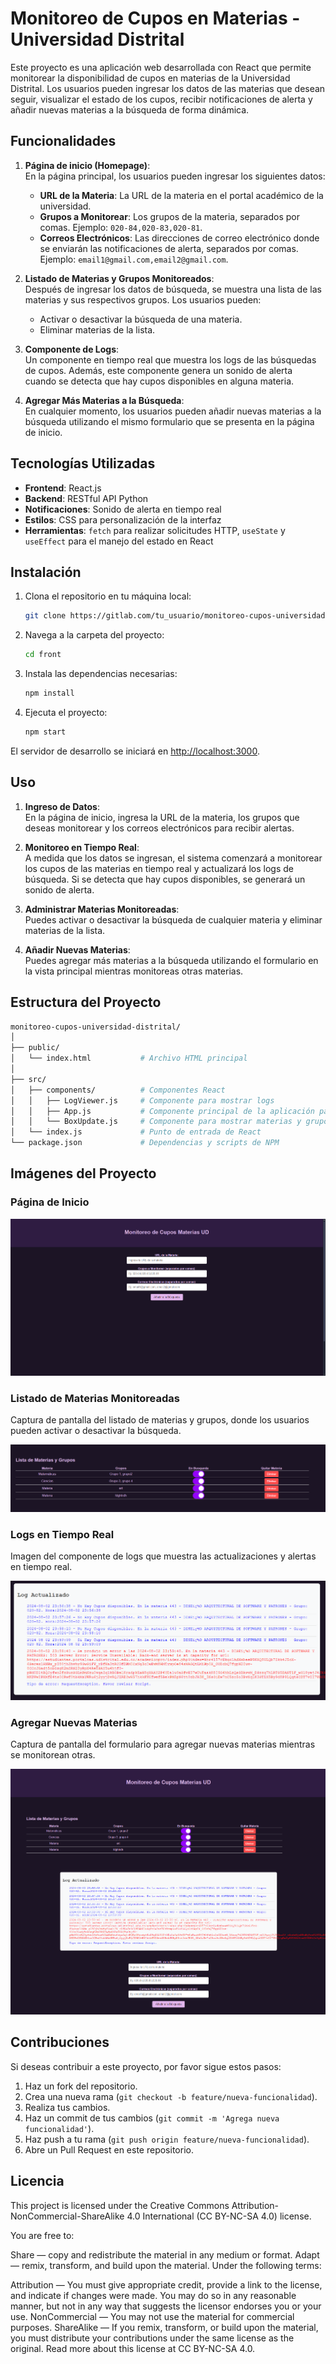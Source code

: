 # Monitoreo de Cupos en Materias - Universidad Distrital

Este proyecto es una aplicación web desarrollada con React que permite monitorear la disponibilidad de cupos en materias de la Universidad Distrital. Los usuarios pueden ingresar los datos de las materias que desean seguir, visualizar el estado de los cupos, recibir notificaciones de alerta y añadir nuevas materias a la búsqueda de forma dinámica.

## Funcionalidades

1. **Página de inicio (Homepage)**:  
   En la página principal, los usuarios pueden ingresar los siguientes datos:
   - **URL de la Materia**: La URL de la materia en el portal académico de la universidad.
   - **Grupos a Monitorear**: Los grupos de la materia, separados por comas. Ejemplo: `020-84,020-83,020-81`.
   - **Correos Electrónicos**: Las direcciones de correo electrónico donde se enviarán las notificaciones de alerta, separados por comas. Ejemplo: `email1@gmail.com,email2@gmail.com`.

2. **Listado de Materias y Grupos Monitoreados**:  
   Después de ingresar los datos de búsqueda, se muestra una lista de las materias y sus respectivos grupos. Los usuarios pueden:
   - Activar o desactivar la búsqueda de una materia.
   - Eliminar materias de la lista.

3. **Componente de Logs**:  
   Un componente en tiempo real que muestra los logs de las búsquedas de cupos. Además, este componente genera un sonido de alerta cuando se detecta que hay cupos disponibles en alguna materia.

4. **Agregar Más Materias a la Búsqueda**:  
   En cualquier momento, los usuarios pueden añadir nuevas materias a la búsqueda utilizando el mismo formulario que se presenta en la página de inicio.

## Tecnologías Utilizadas

- **Frontend**: React.js
- **Backend**: RESTful API Python
- **Notificaciones**: Sonido de alerta en tiempo real
- **Estilos**: CSS para personalización de la interfaz
- **Herramientas**: `fetch` para realizar solicitudes HTTP, `useState` y `useEffect` para el manejo del estado en React

## Instalación

1. Clona el repositorio en tu máquina local:
   ```bash
   git clone https://gitlab.com/tu_usuario/monitoreo-cupos-universidad-distrital.git
   ```
   
2. Navega a la carpeta del proyecto:
   ```bash
   cd front
   ```

3. Instala las dependencias necesarias:
   ```bash
   npm install
   ```

4. Ejecuta el proyecto:
   ```bash
   npm start
   ```

El servidor de desarrollo se iniciará en [http://localhost:3000](http://localhost:3000).

## Uso

1. **Ingreso de Datos**:  
   En la página de inicio, ingresa la URL de la materia, los grupos que deseas monitorear y los correos electrónicos para recibir alertas.
   
2. **Monitoreo en Tiempo Real**:  
   A medida que los datos se ingresan, el sistema comenzará a monitorear los cupos de las materias en tiempo real y actualizará los logs de búsqueda. Si se detecta que hay cupos disponibles, se generará un sonido de alerta.

3. **Administrar Materias Monitoreadas**:  
   Puedes activar o desactivar la búsqueda de cualquier materia y eliminar materias de la lista.

4. **Añadir Nuevas Materias**:  
   Puedes agregar más materias a la búsqueda utilizando el formulario en la vista principal mientras monitoreas otras materias.

## Estructura del Proyecto

```bash
monitoreo-cupos-universidad-distrital/
│
├── public/
│   └── index.html           # Archivo HTML principal
│
├── src/
│   ├── components/          # Componentes React
│   │   ├── LogViewer.js     # Componente para mostrar logs
│   │   ├── App.js           # Componente principal de la aplicación para ingresar los datos de búsqueda
│   │   └── BoxUpdate.js     # Componente para mostrar materias y grupos
│   └── index.js             # Punto de entrada de React
└── package.json             # Dependencias y scripts de NPM
```

## Imágenes del Proyecto

### Página de Inicio

![Página de Inicio](./assets/imagen_inicio.png)

### Listado de Materias Monitoreadas

Captura de pantalla del listado de materias y grupos, donde los usuarios pueden activar o desactivar la búsqueda.

![Listado de Materias](./assets/imagen_listado_materias.png)

### Logs en Tiempo Real

Imagen del componente de logs que muestra las actualizaciones y alertas en tiempo real.

![Logs en Tiempo Real](./assets/imagen_logs.png)

### Agregar Nuevas Materias

Captura de pantalla del formulario para agregar nuevas materias mientras se monitorean otras.

![Agregar Nuevas Materias](./assets/imagen_agregar_materias.png)

## Contribuciones

Si deseas contribuir a este proyecto, por favor sigue estos pasos:

1. Haz un fork del repositorio.
2. Crea una nueva rama (`git checkout -b feature/nueva-funcionalidad`).
3. Realiza tus cambios.
4. Haz un commit de tus cambios (`git commit -m 'Agrega nueva funcionalidad'`).
5. Haz push a tu rama (`git push origin feature/nueva-funcionalidad`).
6. Abre un Pull Request en este repositorio.

## Licencia

This project is licensed under the Creative Commons Attribution-NonCommercial-ShareAlike 4.0 International (CC BY-NC-SA 4.0) license.

You are free to:

Share — copy and redistribute the material in any medium or format.
Adapt — remix, transform, and build upon the material.
Under the following terms:

Attribution — You must give appropriate credit, provide a link to the license, and indicate if changes were made. You may do so in any reasonable manner, but not in any way that suggests the licensor endorses you or your use.
NonCommercial — You may not use the material for commercial purposes.
ShareAlike — If you remix, transform, or build upon the material, you must distribute your contributions under the same license as the original.
Read more about this license at CC BY-NC-SA 4.0.
